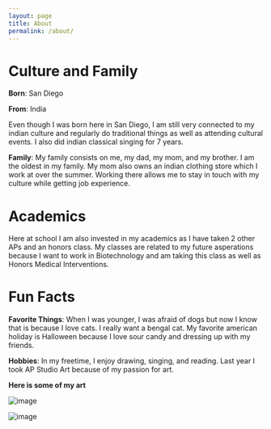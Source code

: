 ```yaml
---
layout: page
title: About
permalink: /about/
---
```


# Culture and Family

**Born**: San Diego

**From**: India

Even though I was born here in San Diego, I am still very connected to my indian culture and regularly do traditional things as well as attending cultural events. I also did indian classical singing for 7 years. 

**Family**: My family consists on me, my dad, my mom, and my brother. I am the oldest in my family. My mom also owns an indian clothing store which I work at over the summer. Working there allows me to stay in touch with my culture while getting job experience. 

# Academics

Here at school I am also invested in my academics as I have taken 2 other APs and an honors class. My classes are related to my future asperations because I want to work in Biotechnology and am taking this class as well as Honors Medical Interventions. 

# Fun Facts 

**Favorite Things**: When I was younger, I was afraid of dogs but now I know that is because I love cats. I really want a bengal cat. My favorite american holiday is Halloween because I love sour candy and dressing up with my friends. 

**Hobbies**: In my freetime, I enjoy drawing, singing, and reading. Last year I took AP Studio Art because of my passion for art. 

**Here is some of my art**

![image](https://github.com/user-attachments/assets/4e57280d-01b3-477a-8fc9-e68f4e89ab53)

![image](https://github.com/user-attachments/assets/6d15d265-6550-4cfa-8594-80a6c0ff805e)
